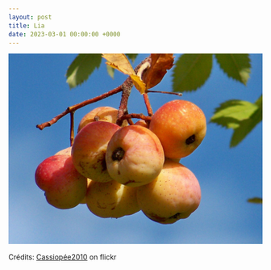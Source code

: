 ```yaml
---
layout: post
title: Lia
date: 2023-03-01 00:00:00 +0000
---
```


![Lia](/images/2023-03-01.jpg)

Crédits: [Cassiopée2010](https://www.flickr.com/people/cmoi30/) on flickr
